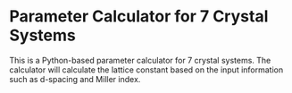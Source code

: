 # Parameter Calculator for 7 Crystal Systems
This is a Python-based parameter calculator for 7 crystal systems.
The calculator will calculate the lattice constant based on the input information such as d-spacing and Miller index.
